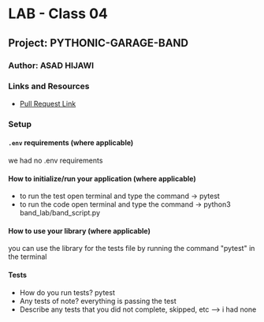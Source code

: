 # LAB - Class 04

## Project: PYTHONIC-GARAGE-BAND

### Author: ASAD HIJAWI

### Links and Resources

- [Pull Request Link](https://github.com/asadhijj/pythonic-garage-band/pull/1)


### Setup

#### `.env` requirements (where applicable)

we had no .env requirements

#### How to initialize/run your application (where applicable)

- to run the test open terminal and type the command -> pytest
- to run the code open terminal and type the command -> python3 band_lab/band_script.py

#### How to use your library (where applicable)
you can use the library for the tests file by running the command "pytest" in the terminal

#### Tests

- How do you run tests? pytest
- Any tests of note? everything is passing the test 
- Describe any tests that you did not complete, skipped, etc --> i had none
